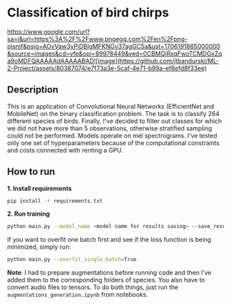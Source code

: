 
# Classification of bird chirps

https://www.google.com/url?sa=i&url=https%3A%2F%2Fwww.pngegg.com%2Fen%2Fpng-pjsmf&psig=AOvVaw3yPiDBIgMFKNGy37agGC5a&ust=1706191865000000&source=images&cd=vfe&opi=89978449&ved=0CBMQjRxqFwoTCMDGxZqa9oMDFQAAAAAdAAAAABAD![image](https://github.com/jtbandurski/ML-2-Project/assets/80387074/e7f73a3e-5caf-4e71-b99a-ef8efd8f33ee)


## Description
This is an application of Convolutional Neural Networks (EfficientNet and MobileNet) on the binary classification problem. The task is to classify 264 different species of birds. Finally, I've decided to filter out classes for which we did not have more than 5 observations, otherwise stratified sampling could not be performed.
Models operate on mel spectrograms. I've tested only one set of hyperparameters because of the computational constraints and costs connected with renting a GPU. 
	
## How to run
**1. Install requirements**
```bash
pip install -r requirements.txt
```

**2. Run training**
```bash
python main.py --model_name <model name for results saving> --save_results <if we want to save csv with metrics> --save_plots <if we want to save plots with results> --train_with_augmentations <if we want to train with data augmentations>
```

If you want to overfit one batch first and see if the loss function is being minimized, simply run:
```bash
python main.py --overfit_single_batch=True
```

**Note**: I had to prepare augmentations before running code and then I've added them to the corresponding folders of species. You also have to convert audio files to tensors. To do both things, just run the `augmentations_generation.ipynb` from notebooks.
